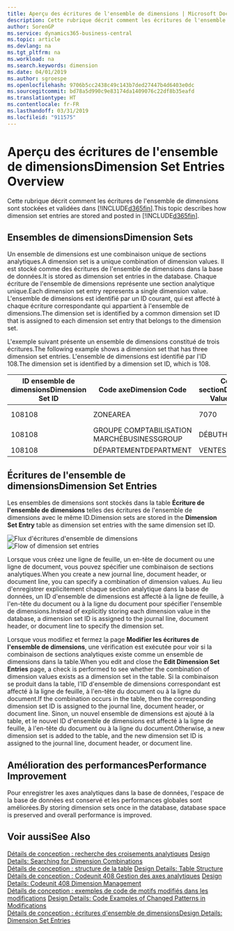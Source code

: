 ```yaml
---
title: Aperçu des écritures de l'ensemble de dimensions | Microsoft Docs
description: Cette rubrique décrit comment les écritures de l'ensemble de dimensions sont stockées et validées dans Dynamics 365.
author: SorenGP
ms.service: dynamics365-business-central
ms.topic: article
ms.devlang: na
ms.tgt_pltfrm: na
ms.workload: na
ms.search.keywords: dimension
ms.date: 04/01/2019
ms.author: sgroespe
ms.openlocfilehash: 9706b5cc2438c49c143b7ded27447b4d6403e0dc
ms.sourcegitcommit: bd78a5d990c9e83174da1409076c22df8b35eafd
ms.translationtype: HT
ms.contentlocale: fr-FR
ms.lasthandoff: 03/31/2019
ms.locfileid: "911575"
---
```

# <a name="dimension-set-entries-overview"></a><span data-ttu-id="9ae5c-103">Aperçu des écritures de l'ensemble de dimensions</span><span class="sxs-lookup"><span data-stu-id="9ae5c-103">Dimension Set Entries Overview</span></span>
<span data-ttu-id="9ae5c-104">Cette rubrique décrit comment les écritures de l'ensemble de dimensions sont stockées et validées dans [!INCLUDE[d365fin](includes/d365fin_md.md)].</span><span class="sxs-lookup"><span data-stu-id="9ae5c-104">This topic describes how dimension set entries are stored and posted in [!INCLUDE[d365fin](includes/d365fin_md.md)].</span></span>  

## <a name="dimension-sets"></a><span data-ttu-id="9ae5c-105">Ensembles de dimensions</span><span class="sxs-lookup"><span data-stu-id="9ae5c-105">Dimension Sets</span></span>  
<span data-ttu-id="9ae5c-106">Un ensemble de dimensions est une combinaison unique de sections analytiques.</span><span class="sxs-lookup"><span data-stu-id="9ae5c-106">A dimension set is a unique combination of dimension values.</span></span> <span data-ttu-id="9ae5c-107">Il est stocké comme des écritures de l'ensemble de dimensions dans la base de données.</span><span class="sxs-lookup"><span data-stu-id="9ae5c-107">It is stored as dimension set entries in the database.</span></span> <span data-ttu-id="9ae5c-108">Chaque écriture de l'ensemble de dimensions représente une section analytique unique.</span><span class="sxs-lookup"><span data-stu-id="9ae5c-108">Each dimension set entry represents a single dimension value.</span></span> <span data-ttu-id="9ae5c-109">L'ensemble de dimensions est identifié par un ID courant, qui est affecté à chaque écriture correspondante qui appartient à l'ensemble de dimensions.</span><span class="sxs-lookup"><span data-stu-id="9ae5c-109">The dimension set is identified by a common dimension set ID that is assigned to each dimension set entry that belongs to the dimension set.</span></span>  

<span data-ttu-id="9ae5c-110">L'exemple suivant présente un ensemble de dimensions constitué de trois écritures.</span><span class="sxs-lookup"><span data-stu-id="9ae5c-110">The following example shows a dimension set that has three dimension set entries.</span></span> <span data-ttu-id="9ae5c-111">L'ensemble de dimensions est identifié par l'ID 108.</span><span class="sxs-lookup"><span data-stu-id="9ae5c-111">The dimension set is identified by a dimension set ID, which is 108.</span></span>  

|<span data-ttu-id="9ae5c-112">ID ensemble de dimensions</span><span class="sxs-lookup"><span data-stu-id="9ae5c-112">Dimension Set ID</span></span>|<span data-ttu-id="9ae5c-113">Code axe</span><span class="sxs-lookup"><span data-stu-id="9ae5c-113">Dimension Code</span></span>|<span data-ttu-id="9ae5c-114">Code section</span><span class="sxs-lookup"><span data-stu-id="9ae5c-114">Dimension Value Code</span></span>|<span data-ttu-id="9ae5c-115">Nom de la section analytique</span><span class="sxs-lookup"><span data-stu-id="9ae5c-115">Dimension Value Name</span></span>|  
|----------------------|--------------------|--------------------------|--------------------------|  
|<span data-ttu-id="9ae5c-116">108</span><span class="sxs-lookup"><span data-stu-id="9ae5c-116">108</span></span>|<span data-ttu-id="9ae5c-117">ZONE</span><span class="sxs-lookup"><span data-stu-id="9ae5c-117">AREA</span></span>|<span data-ttu-id="9ae5c-118">70</span><span class="sxs-lookup"><span data-stu-id="9ae5c-118">70</span></span>|<span data-ttu-id="9ae5c-119">Amérique du Nord</span><span class="sxs-lookup"><span data-stu-id="9ae5c-119">America North</span></span>|  
|<span data-ttu-id="9ae5c-120">108</span><span class="sxs-lookup"><span data-stu-id="9ae5c-120">108</span></span>|<span data-ttu-id="9ae5c-121">GROUPE COMPTABILISATION MARCHÉ</span><span class="sxs-lookup"><span data-stu-id="9ae5c-121">BUSINESSGROUP</span></span>|<span data-ttu-id="9ae5c-122">DÉBUT</span><span class="sxs-lookup"><span data-stu-id="9ae5c-122">HOME</span></span>|<span data-ttu-id="9ae5c-123">Accueil</span><span class="sxs-lookup"><span data-stu-id="9ae5c-123">Home</span></span>|  
|<span data-ttu-id="9ae5c-124">108</span><span class="sxs-lookup"><span data-stu-id="9ae5c-124">108</span></span>|<span data-ttu-id="9ae5c-125">DÉPARTEMENT</span><span class="sxs-lookup"><span data-stu-id="9ae5c-125">DEPARTMENT</span></span>|<span data-ttu-id="9ae5c-126">VENTES</span><span class="sxs-lookup"><span data-stu-id="9ae5c-126">SALES</span></span>|<span data-ttu-id="9ae5c-127">Ventes</span><span class="sxs-lookup"><span data-stu-id="9ae5c-127">Sales</span></span>|  

## <a name="dimension-set-entries"></a><span data-ttu-id="9ae5c-128">Écritures de l'ensemble de dimensions</span><span class="sxs-lookup"><span data-stu-id="9ae5c-128">Dimension Set Entries</span></span>  
<span data-ttu-id="9ae5c-129">Les ensembles de dimensions sont stockés dans la table **Écriture de l'ensemble de dimensions** telles des écritures de l'ensemble de dimensions avec le même ID.</span><span class="sxs-lookup"><span data-stu-id="9ae5c-129">Dimension sets are stored in the **Dimension Set Entry** table as dimension set entries with the same dimension set ID.</span></span>  

<span data-ttu-id="9ae5c-130">![Flux d'écritures d'ensemble de dimensions](media/dimensionentrynav7.png "Flux d'écritures d'ensemble de dimensions")</span><span class="sxs-lookup"><span data-stu-id="9ae5c-130">![Flow of dimension set entries](media/dimensionentrynav7.png "Flow of dimension set entries")</span></span>  

<span data-ttu-id="9ae5c-131">Lorsque vous créez une ligne de feuille, un en-tête de document ou une ligne de document, vous pouvez spécifier une combinaison de sections analytiques.</span><span class="sxs-lookup"><span data-stu-id="9ae5c-131">When you create a new journal line, document header, or document line, you can specify a combination of dimension values.</span></span> <span data-ttu-id="9ae5c-132">Au lieu d'enregistrer explicitement chaque section analytique dans la base de données, un ID d'ensemble de dimensions est affecté à la ligne de feuille, à l'en-tête du document ou à la ligne du document pour spécifier l'ensemble de dimensions.</span><span class="sxs-lookup"><span data-stu-id="9ae5c-132">Instead of explicitly storing each dimension value in the database, a dimension set ID is assigned to the journal line, document header, or document line to specify the dimension set.</span></span>  

<span data-ttu-id="9ae5c-133">Lorsque vous modifiez et fermez la page **Modifier les écritures de l'ensemble de dimensions**, une vérification est exécutée pour voir si la combinaison de sections analytiques existe comme un ensemble de dimensions dans la table.</span><span class="sxs-lookup"><span data-stu-id="9ae5c-133">When you edit and close the **Edit Dimension Set Entries** page, a check is performed to see whether the combination of dimension values exists as a dimension set in the table.</span></span> <span data-ttu-id="9ae5c-134">Si la combinaison se produit dans la table, l'ID d'ensemble de dimensions correspondant est affecté à la ligne de feuille, à l'en-tête du document ou à la ligne du document.</span><span class="sxs-lookup"><span data-stu-id="9ae5c-134">If the combination occurs in the table, then the corresponding dimension set ID is assigned to the journal line, document header, or document line.</span></span> <span data-ttu-id="9ae5c-135">Sinon, un nouvel ensemble de dimensions est ajouté à la table, et le nouvel ID d'ensemble de dimensions est affecté à la ligne de feuille, à l'en-tête du document ou à la ligne du document.</span><span class="sxs-lookup"><span data-stu-id="9ae5c-135">Otherwise, a new dimension set is added to the table, and the new dimension set ID is assigned to the journal line, document header, or document line.</span></span>  

## <a name="performance-improvement"></a><span data-ttu-id="9ae5c-136">Amélioration des performances</span><span class="sxs-lookup"><span data-stu-id="9ae5c-136">Performance Improvement</span></span>  
<span data-ttu-id="9ae5c-137">Pour enregistrer les axes analytiques dans la base de données, l'espace de la base de données est conservé et les performances globales sont améliorées.</span><span class="sxs-lookup"><span data-stu-id="9ae5c-137">By storing dimension sets once in the database, database space is preserved and overall performance is improved.</span></span>  

## <a name="see-also"></a><span data-ttu-id="9ae5c-138">Voir aussi</span><span class="sxs-lookup"><span data-stu-id="9ae5c-138">See Also</span></span>  
<span data-ttu-id="9ae5c-139">[Détails de conception : recherche des croisements analytiques](design-details-searching-for-dimension-combinations.md) </span><span class="sxs-lookup"><span data-stu-id="9ae5c-139">[Design Details: Searching for Dimension Combinations](design-details-searching-for-dimension-combinations.md) </span></span>  
<span data-ttu-id="9ae5c-140">[Détails de conception : structure de la table](design-details-table-structure.md) </span><span class="sxs-lookup"><span data-stu-id="9ae5c-140">[Design Details: Table Structure](design-details-table-structure.md) </span></span>  
<span data-ttu-id="9ae5c-141">[Détails de conception : Codeunit 408 Gestion des axes analytiques](design-details-codeunit-408-dimension-management.md) </span><span class="sxs-lookup"><span data-stu-id="9ae5c-141">[Design Details: Codeunit 408 Dimension Management](design-details-codeunit-408-dimension-management.md) </span></span>  
<span data-ttu-id="9ae5c-142">[Détails de conception : exemples de code de motifs modifiés dans les modifications](design-details-code-examples-of-changed-patterns-in-modifications.md) </span><span class="sxs-lookup"><span data-stu-id="9ae5c-142">[Design Details: Code Examples of Changed Patterns in Modifications](design-details-code-examples-of-changed-patterns-in-modifications.md) </span></span>  
[<span data-ttu-id="9ae5c-143">Détails de conception : écritures d'ensemble de dimensions</span><span class="sxs-lookup"><span data-stu-id="9ae5c-143">Design Details: Dimension Set Entries</span></span>](design-details-dimension-set-entries.md)   
